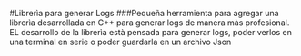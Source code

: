 #Librerìa para generar Logs 
###Pequeña herramienta para agregar una librerìa desarrollada en C++ para generar logs de manera màs profesional. EL desarrollo de la librerìa està pensada para generar logs, poder verlos en una terminal en serie o poder guardarla en un archivo Json